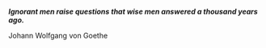 _**Ignorant men raise questions that wise men answered a thousand years ago.**_

Johann Wolfgang von Goethe